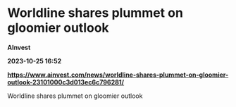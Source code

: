 # Worldline shares plummet on gloomier outlook
**AInvest**

**2023-10-25 16:52**

**https://www.ainvest.com/news/worldline-shares-plummet-on-gloomier-outlook-23101000c3d013ec6c796281/**

Worldline shares plummet on gloomier outlook